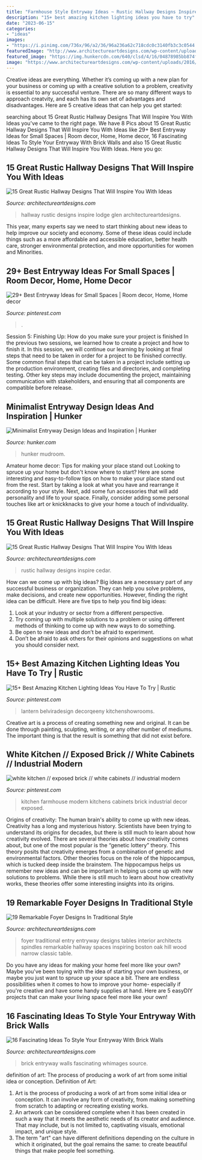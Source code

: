 ```yaml
---
title: "Farmhouse Style Entryway Ideas ~ Rustic Hallway Designs Inspire Cedar"
description: "15+ best amazing kitchen lighting ideas you have to try"
date: "2023-06-15"
categories:
- "ideas"
images:
- "https://i.pinimg.com/736x/96/a2/36/96a236a62c718cdc0c3140fb3c3c0544.jpg"
featuredImage: "http://www.architectureartdesigns.com/wp-content/uploads/2016/03/8-36.jpg"
featured_image: "https://img.hunkercdn.com/640/clsd/4/16/04878985bb874f99a05afa0a8fd91206.jpg"
image: "https://www.architectureartdesigns.com/wp-content/uploads/2016/10/8-20.jpg"
---
```



Creative ideas are everything. Whether it’s coming up with a new plan for your business or coming up with a creative solution to a problem, creativity is essential to any successful venture. There are so many different ways to approach creatvity, and each has its own set of advantages and disadvantages. Here are 5 creative ideas that can help you get started: 

	

		
searching about 15 Great Rustic Hallway Designs That Will Inspire You With Ideas you've came to the right page. We have 8 Pics about 15 Great Rustic Hallway Designs That Will Inspire You With Ideas like 29+ Best Entryway Ideas for Small Spaces | Room decor, Home, Home decor, 16 Fascinating Ideas To Style Your Entryway With Brick Walls and also 15 Great Rustic Hallway Designs That Will Inspire You With Ideas. Here you go:
		
    
## 15 Great Rustic Hallway Designs That Will Inspire You With Ideas

<img loading=lazy src="https://www.architectureartdesigns.com/wp-content/uploads/2016/09/15-Great-Rustic-Hallway-Designs-That-Will-Inspire-You-With-Ideas-10.jpg" onerror="this.onerror=null;this.src='https://tse3.mm.bing.net/th?id=OIP.CoI7o1tb3uw3d8G0lEbkCwHaKZ&amp;pid=15.1';" alt="15 Great Rustic Hallway Designs That Will Inspire You With Ideas">

_Source: architectureartdesigns.com_

>hallway rustic designs inspire lodge glen architectureartdesigns. 

	

This year, many experts say we need to start thinking about new ideas to help improve our society and economy. Some of these ideas could include things such as a more affordable and accessible education, better health care, stronger environmental protection, and more opportunities for women and Minorities.

    
## 29+ Best Entryway Ideas For Small Spaces | Room Decor, Home, Home Decor

<img loading=lazy src="https://i.pinimg.com/736x/54/a3/47/54a3471cf069379b12dfa919ad14d53d.jpg" onerror="this.onerror=null;this.src='https://tse3.mm.bing.net/th?id=OIP.CGPbGI0g3pEgetNz3Sk87wHaLG&amp;pid=15.1';" alt="29+ Best Entryway Ideas for Small Spaces | Room decor, Home, Home decor">

_Source: pinterest.com_

>. 

	

Session 5: Finishing Up: How do you make sure your project is finished
In the previous two sessions, we learned how to create a project and how to finish it. In this session, we will continue our learning by looking at final steps that need to be taken in order for a project to be finished correctly.
Some common final steps that can be taken in a project include setting up the production environment, creating files and directories, and completing testing. Other key steps may include documenting the project, maintaining communication with stakeholders, and ensuring that all components are compatible before release.

    
## Minimalist Entryway Design Ideas And Inspiration | Hunker

<img loading=lazy src="https://img.hunkercdn.com/640/clsd/4/16/04878985bb874f99a05afa0a8fd91206.jpg" onerror="this.onerror=null;this.src='https://tse3.mm.bing.net/th?id=OIP.VZ0pQxgAedZi4InSUJ0qWgHaLH&amp;pid=15.1';" alt="Minimalist Entryway Design Ideas and Inspiration | Hunker">

_Source: hunker.com_

>hunker mudroom. 

	

Amateur home decor: Tips for making your place stand out
Looking to spruce up your home but don't know where to start? Here are some interesting and easy-to-follow tips on how to make your place stand out from the rest. Start by taking a look at what you have and rearrange it according to your style. Next, add some fun accessories that will add personality and life to your space. Finally, consider adding some personal touches like art or knickknacks to give your home a touch of individuality.

    
## 15 Great Rustic Hallway Designs That Will Inspire You With Ideas

<img loading=lazy src="https://www.architectureartdesigns.com/wp-content/uploads/2016/09/15-Great-Rustic-Hallway-Designs-That-Will-Inspire-You-With-Ideas-6.jpg" onerror="this.onerror=null;this.src='https://tse2.mm.bing.net/th?id=OIP.t0u1s4Z_GZ1YQS93Fv_YkgHaLG&amp;pid=15.1';" alt="15 Great Rustic Hallway Designs That Will Inspire You With Ideas">

_Source: architectureartdesigns.com_

>rustic hallway designs inspire cedar. 

	

How can we come up with big ideas?
Big ideas are a necessary part of any successful business or organization. They can help you solve problems, make decisions, and create new opportunities. However, finding the right idea can be difficult. Here are five tips to help you find big ideas:
1. Look at your industry or sector from a different perspective.
2. Try coming up with multiple solutions to a problem or using different methods of thinking to come up with new ways to do something.
3. Be open to new ideas and don’t be afraid to experiment.
4. Don’t be afraid to ask others for their opinions and suggestions on what you should consider next.

    
## 15+ Best Amazing Kitchen Lighting Ideas You Have To Try | Rustic

<img loading=lazy src="https://i.pinimg.com/736x/43/6b/47/436b47e414f8f7928f9a60697ef26027.jpg" onerror="this.onerror=null;this.src='https://tse3.mm.bing.net/th?id=OIP.Sp5ksSHMCFNNnc-1wk4C_QHaJ6&amp;pid=15.1';" alt="15+ Best Amazing Kitchen Lighting Ideas You Have To Try | Rustic">

_Source: pinterest.com_

>lantern belviradesign decorqeeny kitchenshowrooms. 

	

Creative art is a process of creating something new and original. It can be done through painting, sculpting, writing, or any other number of mediums. The important thing is that the result is something that did not exist before.

    
## White Kitchen // Exposed Brick // White Cabinets // Industrial Modern

<img loading=lazy src="https://i.pinimg.com/736x/96/a2/36/96a236a62c718cdc0c3140fb3c3c0544.jpg" onerror="this.onerror=null;this.src='https://tse2.mm.bing.net/th?id=OIP.Fe8EFliAIuzc9ZgA-YCD7wHaLG&amp;pid=15.1';" alt="white kitchen // exposed brick // white cabinets // industrial modern">

_Source: pinterest.com_

>kitchen farmhouse modern kitchens cabinets brick industrial decor exposed. 

	

Origins of creativity: The human brain's ability to come up with new ideas.
Creativity has a long and mysterious history. Scientists have been trying to understand its origins for decades, but there is still much to learn about how creativity evolved. There are several theories about how creativity comes about, but one of the most popular is the “genetic lottery” theory. This theory posits that creativity emerges from a combination of genetic and environmental factors. Other theories focus on the role of the hippocampus, which is tucked deep inside the brainstem. The hippocampus helps us remember new ideas and can be important in helping us come up with new solutions to problems. While there is still much to learn about how creativity works, these theories offer some interesting insights into its origins.

    
## 19 Remarkable Foyer Designs In Traditional Style

<img loading=lazy src="http://www.architectureartdesigns.com/wp-content/uploads/2016/03/8-36.jpg" onerror="this.onerror=null;this.src='https://tse2.mm.bing.net/th?id=OIP.YR3qz5FIKyGpNUZFzgW5aQHaKI&amp;pid=15.1';" alt="19 Remarkable Foyer Designs In Traditional Style">

_Source: architectureartdesigns.com_

>foyer traditional entry entryway designs tables interior architects spindles remarkable hallway spaces inspiring boston oak hill wood narrow classic table. 

	

Do you have any ideas for making your home feel more like your own? Maybe you've been toying with the idea of starting your own business, or maybe you just want to spruce up your space a bit. There are endless possibilities when it comes to how to improve your home- especially if you're creative and have some handy supplies at hand. Here are 5 easyDIY projects that can make your living space feel more like your own!

    
## 16 Fascinating Ideas To Style Your Entryway With Brick Walls

<img loading=lazy src="https://www.architectureartdesigns.com/wp-content/uploads/2016/10/8-20.jpg" onerror="this.onerror=null;this.src='https://tse1.mm.bing.net/th?id=OIP.ijZ_m7c5NoAqnh4fUqFoRQHaLH&amp;pid=15.1';" alt="16 Fascinating Ideas To Style Your Entryway With Brick Walls">

_Source: architectureartdesigns.com_

>brick entryway walls fascinating whimages source. 

	

definition of art: The process of producing a work of art from some initial idea or conception.
Definition of Art:
1. Art is the process of producing a work of art from some initial idea or conception. It can involve any form of creativity, from making something from scratch to adapting or recreating existing works.
2. An artwork can be considered complete when it has been created in such a way that it meets the aesthetic needs of its creator and audience. That may include, but is not limited to, captivating visuals, emotional impact, and unique style.
3. The term "art" can have different definitions depending on the culture in which it originated, but the goal remains the same: to create beautiful things that make people feel something.

